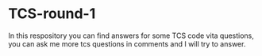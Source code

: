 # TCS-round-1
In this respository you can find answers for some TCS code vita questions, you can ask me more tcs questions in comments and I will try to answer.
